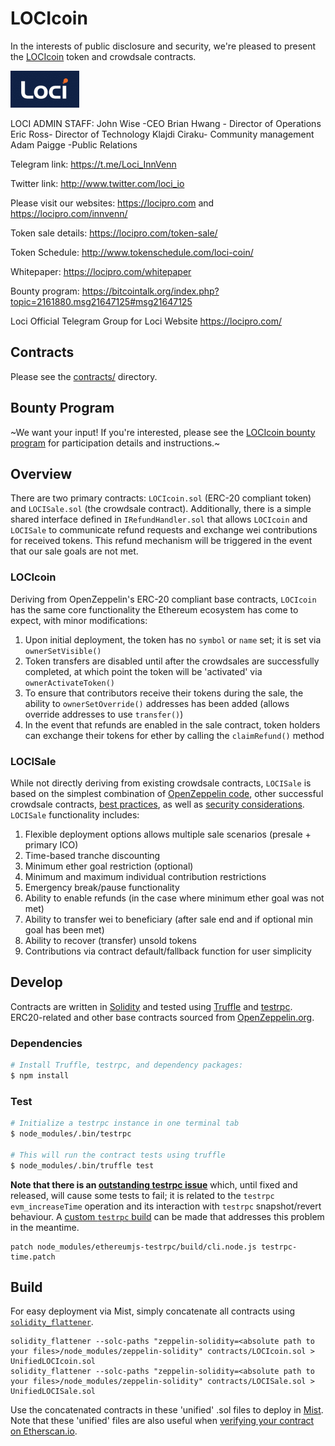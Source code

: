 # LOCIcoin
In the interests of public disclosure and security, we're pleased to present the [LOCIcoin][LOCIcoin] token and crowdsale contracts.

![LOCIcoin](loci-logo.png)

LOCI ADMIN STAFF: 
John Wise -CEO 
Brian Hwang - Director of Operations
Eric Ross- Director of Technology
Klajdi Ciraku- Community management 
Adam Paigge -Public Relations

Telegram link: 
https://t.me/Loci_InnVenn

Twitter link: 
http://www.twitter.com/loci_io

Please visit our websites: 
https://locipro.com
 and
https://locipro.com/innvenn/

Token sale details: 
https://locipro.com/token-sale/

Token Schedule: 
http://www.tokenschedule.com/loci-coin/

Whitepaper: https://locipro.com/whitepaper

Bounty program: 
https://bitcointalk.org/index.php?topic=2161880.msg21647125#msg21647125

Loci
Official Telegram Group for Loci
Website https://locipro.com/

## Contracts
Please see the [contracts/](contracts) directory.

## Bounty Program
~We want your input! If you're interested, please see the [LOCIcoin bounty program][bounty program] for participation details and instructions.~

## Overview
There are two primary contracts: `LOCIcoin.sol` (ERC-20 compliant token) and `LOCISale.sol` (the crowdsale contract). Additionally, there is a simple shared interface defined in `IRefundHandler.sol` that allows `LOCIcoin` and `LOCISale` to communicate refund requests and exchange wei contributions for received tokens. This refund mechanism will be triggered in the event that our sale goals are not met.

### LOCIcoin
Deriving from OpenZeppelin's ERC-20 compliant base contracts, `LOCIcoin` has the same core functionality the Ethereum ecosystem has come to expect, with minor modifications:
1. Upon initial deployment, the token has no `symbol` or `name` set; it is set via `ownerSetVisible()`
1. Token transfers are disabled until after the crowdsales are successfully completed, at which point the token will be 'activated' via `ownerActivateToken()`
1. To ensure that contributors receive their tokens during the sale, the ability to `ownerSetOverride()` addresses has been added (allows override addresses to use `transfer()`)
1. In the event that refunds are enabled in the sale contract, token holders can exchange their tokens for ether by calling the `claimRefund()` method

### LOCISale
While not directly deriving from existing crowdsale contracts, `LOCISale` is based on the simplest combination of [OpenZeppelin code][openzeppelin], other successful crowdsale contracts, [best practices][best practices], as well as [security considerations][security concerns]. `LOCISale` functionality includes:
1. Flexible deployment options allows multiple sale scenarios (presale + primary ICO)
1. Time-based tranche discounting
1. Minimum ether goal restriction (optional)
1. Minimum and maximum individual contribution restrictions
1. Emergency break/pause functionality
1. Ability to enable refunds (in the case where minimum ether goal was not met)
1. Ability to transfer wei to beneficiary (after sale end and if optional min goal has been met)
1. Ability to recover (transfer) unsold tokens
1. Contributions via contract default/fallback function for user simplicity

## Develop
Contracts are written in [Solidity][solidity] and tested using [Truffle][truffle] and [testrpc][testrpc]. ERC20-related and other base contracts sourced from [OpenZeppelin.org][openzeppelin].

### Dependencies
```bash
# Install Truffle, testrpc, and dependency packages:
$ npm install
```

### Test
```bash
# Initialize a testrpc instance in one terminal tab
$ node_modules/.bin/testrpc

# This will run the contract tests using truffle
$ node_modules/.bin/truffle test
```
**Note that there is an [outstanding testrpc issue][testrpc bug 390]** which, until fixed and released, will cause some tests to fail; it is related to the `testrpc` `evm_increaseTime` operation and its interaction with `testrpc` snapshot/revert behaviour. A [custom `testrpc` build][testrpc custom build workaround] can be made that addresses this problem in the meantime.

```
patch node_modules/ethereumjs-testrpc/build/cli.node.js testrpc-time.patch
```

## Build
For easy deployment via Mist, simply concatenate all contracts using [`solidity_flattener`][solidity flattener].
```
solidity_flattener --solc-paths "zeppelin-solidity=<absolute path to your files>/node_modules/zeppelin-solidity" contracts/LOCIcoin.sol > UnifiedLOCIcoin.sol
solidity_flattener --solc-paths "zeppelin-solidity=<absolute path to your files>/node_modules/zeppelin-solidity" contracts/LOCISale.sol > UnifiedLOCISale.sol
```
Use the concatenated contracts in these 'unified' .sol files to deploy in [Mist][mist]. Note that these 'unified' files are also useful when [verifying your contract on Etherscan.io][etherscan verifycontract].

[LOCIcoin]: https://www.locipro.com/whitepaper
[ethereum]: https://www.ethereum.org/
[openzeppelin]: https://openzeppelin.org/
[solidity]: https://solidity.readthedocs.io/
[truffle]: http://truffleframework.com/
[testrpc]: https://github.com/ethereumjs/testrpc
[mist]: https://github.com/ethereum/mist
[solidity flattener]: https://github.com/BlockCatIO/solidity-flattener
[testrpc bug 390]: https://github.com/ethereumjs/testrpc/issues/390
[testrpc custom build workaround]: https://github.com/ethereumjs/testrpc/issues/390#issuecomment-336917098
[best practices]: http://solidity.readthedocs.io/en/develop/common-patterns.html
[security concerns]: http://solidity.readthedocs.io/en/develop/security-considerations.html
[etherscan verifycontract]: https://etherscan.io/verifyContract
[bounty program]: https://bitcointalk.org/index.php?topic=2161880.msg21647125#msg21647125
[LOCIcoin whitepaper]: https://locipro.com/whitepaper
